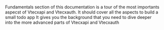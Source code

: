 Fundamentals section of this documentation is a tour of the most importants aspecst of Vtecxapi and Vtecxauth.
It should cover all the aspects to build a small todo app
It gives you the background that you need to dive deeper into the more advanced parts of Vtecxapi and Vtecxauth